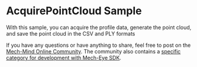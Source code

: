 # AcquirePointCloud Sample

With this sample, you can acquire the profile data, generate the point cloud, and save the point cloud in the CSV and PLY formats

If you have any questions or have anything to share, feel free to post on the [Mech-Mind Online Community](https://community.mech-mind.com/). The community also contains a [specific category for development with Mech-Eye SDK](https://community.mech-mind.com/c/mech-eye-sdk-development/19).
